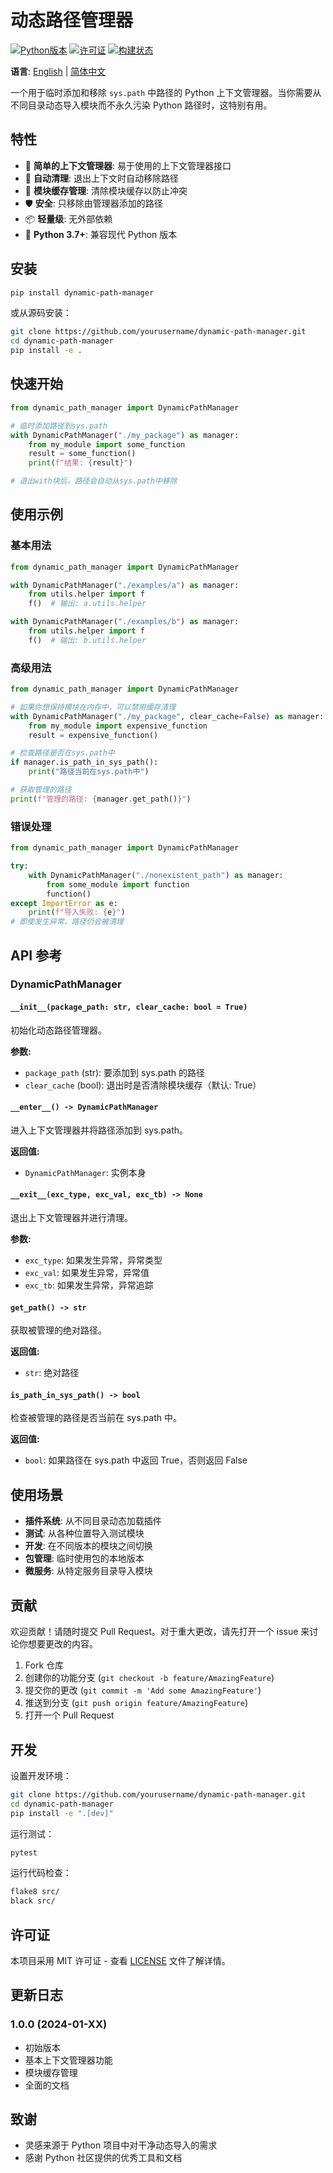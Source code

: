 # 动态路径管理器

[![Python版本](https://img.shields.io/badge/python-3.7+-blue.svg)](https://www.python.org/downloads/)
[![许可证](https://img.shields.io/badge/license-MIT-green.svg)](LICENSE)
[![构建状态](https://img.shields.io/badge/build-passing-brightgreen.svg)](https://github.com/yourusername/dynamic-path-manager)

**语言**: [English](README.md) | [简体中文](README.zh.md)

一个用于临时添加和移除 `sys.path` 中路径的 Python 上下文管理器。当你需要从不同目录动态导入模块而不永久污染 Python 路径时，这特别有用。

## 特性

- 🚀 **简单的上下文管理器**: 易于使用的上下文管理器接口
- 🧹 **自动清理**: 退出上下文时自动移除路径
- 🔄 **模块缓存管理**: 清除模块缓存以防止冲突
- 🛡️ **安全**: 只移除由管理器添加的路径
- 📦 **轻量级**: 无外部依赖
- 🐍 **Python 3.7+**: 兼容现代 Python 版本

## 安装

```bash
pip install dynamic-path-manager
```

或从源码安装：

```bash
git clone https://github.com/yourusername/dynamic-path-manager.git
cd dynamic-path-manager
pip install -e .
```

## 快速开始

```python
from dynamic_path_manager import DynamicPathManager

# 临时添加路径到sys.path
with DynamicPathManager("./my_package") as manager:
    from my_module import some_function
    result = some_function()
    print(f"结果: {result}")

# 退出with块后，路径会自动从sys.path中移除
```

## 使用示例

### 基本用法

```python
from dynamic_path_manager import DynamicPathManager

with DynamicPathManager("./examples/a") as manager:
    from utils.helper import f
    f()  # 输出: a.utils.helper

with DynamicPathManager("./examples/b") as manager:
    from utils.helper import f
    f()  # 输出: b.utils.helper
```

### 高级用法

```python
from dynamic_path_manager import DynamicPathManager

# 如果你想保持模块在内存中，可以禁用缓存清理
with DynamicPathManager("./my_package", clear_cache=False) as manager:
    from my_module import expensive_function
    result = expensive_function()

# 检查路径是否在sys.path中
if manager.is_path_in_sys_path():
    print("路径当前在sys.path中")

# 获取管理的路径
print(f"管理的路径: {manager.get_path()}")
```

### 错误处理

```python
from dynamic_path_manager import DynamicPathManager

try:
    with DynamicPathManager("./nonexistent_path") as manager:
        from some_module import function
        function()
except ImportError as e:
    print(f"导入失败: {e}")
# 即使发生异常，路径仍会被清理
```

## API 参考

### DynamicPathManager

#### `__init__(package_path: str, clear_cache: bool = True)`

初始化动态路径管理器。

**参数:**

- `package_path` (str): 要添加到 sys.path 的路径
- `clear_cache` (bool): 退出时是否清除模块缓存（默认: True）

#### `__enter__() -> DynamicPathManager`

进入上下文管理器并将路径添加到 sys.path。

**返回值:**

- `DynamicPathManager`: 实例本身

#### `__exit__(exc_type, exc_val, exc_tb) -> None`

退出上下文管理器并进行清理。

**参数:**

- `exc_type`: 如果发生异常，异常类型
- `exc_val`: 如果发生异常，异常值
- `exc_tb`: 如果发生异常，异常追踪

#### `get_path() -> str`

获取被管理的绝对路径。

**返回值:**

- `str`: 绝对路径

#### `is_path_in_sys_path() -> bool`

检查被管理的路径是否当前在 sys.path 中。

**返回值:**

- `bool`: 如果路径在 sys.path 中返回 True，否则返回 False

## 使用场景

- **插件系统**: 从不同目录动态加载插件
- **测试**: 从各种位置导入测试模块
- **开发**: 在不同版本的模块之间切换
- **包管理**: 临时使用包的本地版本
- **微服务**: 从特定服务目录导入模块

## 贡献

欢迎贡献！请随时提交 Pull Request。对于重大更改，请先打开一个 issue 来讨论你想要更改的内容。

1. Fork 仓库
2. 创建你的功能分支 (`git checkout -b feature/AmazingFeature`)
3. 提交你的更改 (`git commit -m 'Add some AmazingFeature'`)
4. 推送到分支 (`git push origin feature/AmazingFeature`)
5. 打开一个 Pull Request

## 开发

设置开发环境：

```bash
git clone https://github.com/yourusername/dynamic-path-manager.git
cd dynamic-path-manager
pip install -e ".[dev]"
```

运行测试：

```bash
pytest
```

运行代码检查：

```bash
flake8 src/
black src/
```

## 许可证

本项目采用 MIT 许可证 - 查看 [LICENSE](LICENSE) 文件了解详情。

## 更新日志

### 1.0.0 (2024-01-XX)

- 初始版本
- 基本上下文管理器功能
- 模块缓存管理
- 全面的文档

## 致谢

- 灵感来源于 Python 项目中对干净动态导入的需求
- 感谢 Python 社区提供的优秀工具和文档
